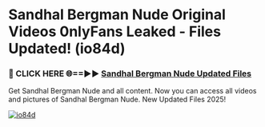 # Sandhal Bergman Nude Original Videos 0nlyFans Leaked - Files Updated! (io84d)

<h3>🔴 CLICK HERE 🌐==►► <a href="https://tinyurl.com/y5r63du9" rel="nofollow">Sandhal Bergman Nude Updated Files</a></h3>

Get Sandhal Bergman Nude and all content. Now you can access all videos and pictures of Sandhal Bergman Nude. New Updated Files 2025!

[![io84d](https://i.imgur.com/UVo9nyh.gif)](https://tinyurl.com/y5r63du9)
